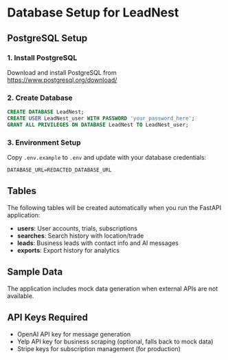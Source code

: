 # Database Setup for LeadNest

## PostgreSQL Setup

### 1. Install PostgreSQL
Download and install PostgreSQL from https://www.postgresql.org/download/

### 2. Create Database
```sql
CREATE DATABASE LeadNest;
CREATE USER LeadNest_user WITH PASSWORD 'your_password_here';
GRANT ALL PRIVILEGES ON DATABASE LeadNest TO LeadNest_user;
```

### 3. Environment Setup
Copy `.env.example` to `.env` and update with your database credentials:
```
DATABASE_URL=REDACTED_DATABASE_URL
```

## Tables
The following tables will be created automatically when you run the FastAPI application:

- **users**: User accounts, trials, subscriptions
- **searches**: Search history with location/trade
- **leads**: Business leads with contact info and AI messages
- **exports**: Export history for analytics

## Sample Data
The application includes mock data generation when external APIs are not available.

## API Keys Required
- OpenAI API key for message generation
- Yelp API key for business scraping (optional, falls back to mock data)
- Stripe keys for subscription management (for production)
